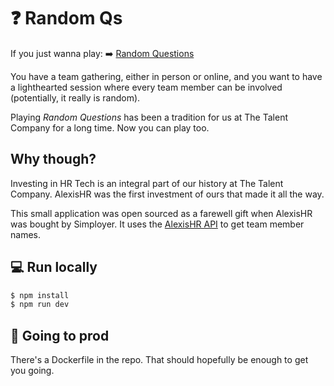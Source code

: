 # ❓ Random Qs

If you just wanna play: ➡️ [Random Questions](https://random-qs-a7hvvzhmna-ew.a.run.app/)

You have a team gathering, either in person or online, and you want to have a lighthearted session where every team member can be involved (potentially, it really is random).

Playing <em>Random Questions</em> has been a tradition for us at The Talent Company for a long time. Now you can play too.

## Why though?

Investing in HR Tech is an integral part of our history at The Talent Company. AlexisHR was the first investment of ours that made it all the way.

This small application was open sourced as a farewell gift when AlexisHR was bought by Simployer. It uses the [AlexisHR API](https://docs.alexishr.com/) to get team member names.

## 💻 Run locally

```bash
$ npm install
$ npm run dev
```

## 🚀 Going to prod

There's a Dockerfile in the repo. That should hopefully be enough to get you going.
